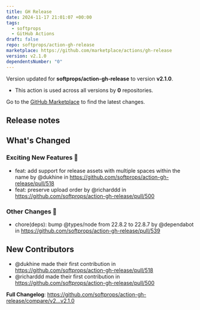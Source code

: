 ```yaml
---
title: GH Release
date: 2024-11-17 21:01:07 +00:00
tags:
  - softprops
  - GitHub Actions
draft: false
repo: softprops/action-gh-release
marketplace: https://github.com/marketplace/actions/gh-release
version: v2.1.0
dependentsNumber: "0"
---
```



Version updated for **softprops/action-gh-release** to version **v2.1.0**.
- This action is used across all versions by **0** repositories.

Go to the [GitHub Marketplace](https://github.com/marketplace/actions/gh-release) to find the latest changes.

## Release notes

<!-- Release notes generated using configuration in .github/release.yml at master -->

## What's Changed
### Exciting New Features 🎉
* feat: add support for release assets with multiple spaces within the name by @dukhine in https://github.com/softprops/action-gh-release/pull/518
* feat: preserve upload order by @richarddd in https://github.com/softprops/action-gh-release/pull/500
### Other Changes 🔄
* chore(deps): bump @types/node from 22.8.2 to 22.8.7 by @dependabot in https://github.com/softprops/action-gh-release/pull/539

## New Contributors
* @dukhine made their first contribution in https://github.com/softprops/action-gh-release/pull/518
* @richarddd made their first contribution in https://github.com/softprops/action-gh-release/pull/500

**Full Changelog**: https://github.com/softprops/action-gh-release/compare/v2...v2.1.0
